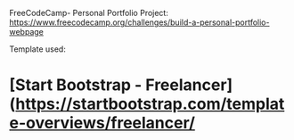 FreeCodeCamp- Personal Portfolio Project: https://www.freecodecamp.org/challenges/build-a-personal-portfolio-webpage



Template used:

# [Start Bootstrap - Freelancer](https://startbootstrap.com/template-overviews/freelancer/